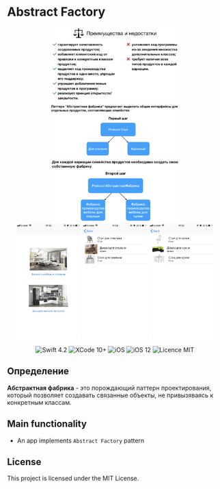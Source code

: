 #  Abstract Factory

<div align = "center">
<img src="/screens/AbstractFactory.001.jpeg" width="60%">     
<br>
<img src="/screens/AbstractFactory.002.jpeg" width="60%">     
<br>
<img src="/screens/AbstractFactory.003.jpeg" width="60%">     
<br>
<img src="/screens/1.jpg" width="30%">        
<img src="/screens/2.jpg" width="30%">     
<img src="/screens/3.jpg" width="30%">    
</div>

<p align="center">
<img src="https://img.shields.io/badge/Swift-4.2-orange.svg" alt="Swift 4.2"/>
<img src="https://img.shields.io/badge/Xcode-10%2B-brightgreen.svg" alt="XCode 10+"/>
<img src="https://img.shields.io/badge/platform-iOS-green.svg" alt="iOS"/>
<img src="https://img.shields.io/badge/iOS-12%2B-brightgreen.svg" alt="iOS 12"/>
<img src="https://img.shields.io/badge/licence-MIT-lightgray.svg" alt="Licence MIT"/>
</p>

## Определение
**Абстрактная фабрика** - это порождающий паттерн проектирования, который позволяет создавать связанные объекты, не привызяваясь к конкретным классам.

## Main functionality
* An app implements `Abstract Factory` pattern


## License

This project is licensed under the MIT License.